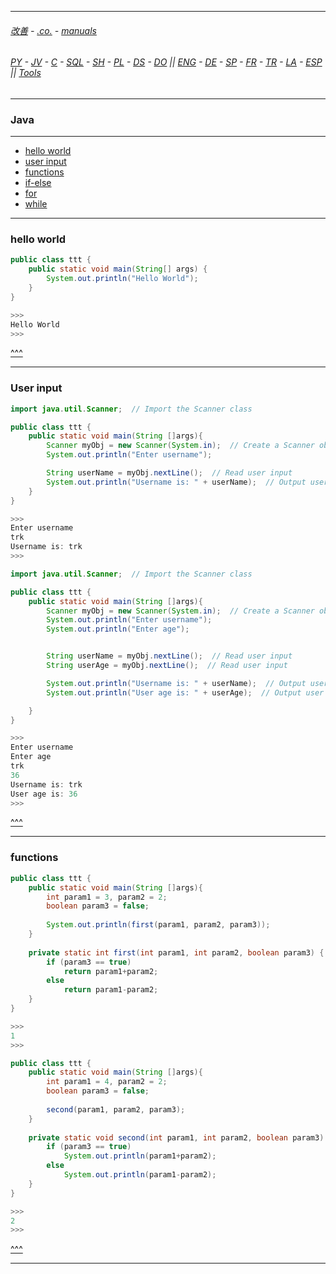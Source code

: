
---

###### [改善](https://github.com/ttltrk/0C/blob/master/README.MD) - [.co.](https://github.com/ttltrk/PRG/blob/master/CODING.MD) - [manuals](https://github.com/ttltrk/PRG/blob/master/MAN.MD)

###### [PY](https://github.com/ttltrk/PRG/blob/master/PY/DOC/PYF/PYF.MD) - [JV](https://github.com/ttltrk/PRG/blob/master/JAVA/JAVA.MD) - [C](https://github.com/ttltrk/PRG/blob/master/C/C.MD) - [SQL](https://github.com/ttltrk/DB/blob/master/SQL/DOC/OSM/OSQLM/SQLM/SQLM.MD) - [SH](https://github.com/ttltrk/ELSE/blob/master/M/UX/UX.MD) - [PL](https://github.com/ttltrk/PRG/blob/master/PERL/PL.MD) - [DS](https://github.com/ttltrk/ELSE/blob/master/DATA/DS/DS.MD) - [DO](https://github.com/ttltrk/ELSE/blob/master/DOCKER/DOCKER/DOCKER.MD) || [ENG](https://github.com/ttltrk/ELSE/blob/master/LAN/ENG/LE.MD) - [DE](https://github.com/ttltrk/ELSE/blob/master/LAN/GER/DUO_GER.MD) - [SP](https://github.com/ttltrk/ELSE/blob/master/LAN/SP/SP.MD) - [FR](https://github.com/ttltrk/ELSE/blob/master/LAN/FR/FR.MD) - [TR](https://github.com/ttltrk/ELSE/blob/master/LAN/TR/TR.MD) - [LA](https://github.com/ttltrk/ELSE/blob/master/LAN/LATIN/LATIN.MD) - [ESP](https://github.com/ttltrk/ELSE/blob/master/LAN/ESP/ESP.MD) || [Tools](https://github.com/ttltrk/ELSE/blob/master/M/TOOLS/TOOLS.MD)

---

<h3 id='^'>Java</h3>

---

* <a href='#hw'>hello world</a></br>
* <a href='#userinput'>user input</a></br>
* <a href='#functions'>functions</a></br>
* <a href='#ifelse'>if-else</a></br>
* <a href='#for'>for</a></br>
* <a href='#while'>while</a><br>

---

<h3 id='hw'>hello world</h3>

```java
public class ttt {
    public static void main(String[] args) {
        System.out.println("Hello World");
    }
}

>>>
Hello World
>>>
```

<a href='#^'>^^^</a>

---

<h3 id='userinput'>User input</h3>

```java
import java.util.Scanner;  // Import the Scanner class

public class ttt {
    public static void main(String []args){
        Scanner myObj = new Scanner(System.in);  // Create a Scanner object
        System.out.println("Enter username");

        String userName = myObj.nextLine();  // Read user input
        System.out.println("Username is: " + userName);  // Output user input
    }
}

>>>
Enter username
trk
Username is: trk
>>>
```

```java
import java.util.Scanner;  // Import the Scanner class

public class ttt {
    public static void main(String []args){
        Scanner myObj = new Scanner(System.in);  // Create a Scanner object
        System.out.println("Enter username");
        System.out.println("Enter age");


        String userName = myObj.nextLine();  // Read user input
        String userAge = myObj.nextLine();  // Read user input

        System.out.println("Username is: " + userName);  // Output user input
        System.out.println("User age is: " + userAge);  // Output user input

    }
}

>>>
Enter username
Enter age
trk
36
Username is: trk
User age is: 36
>>>
```

<a href='#^'>^^^</a>

---

<h3 id='functions'>functions</h3>

```java
public class ttt {
    public static void main(String []args){
        int param1 = 3, param2 = 2;
        boolean param3 = false;
        
        System.out.println(first(param1, param2, param3));        
    }
    
    private static int first(int param1, int param2, boolean param3) {
        if (param3 == true)
            return param1+param2;
        else
            return param1-param2;
    }
}

>>>
1
>>>
```

```java
public class ttt {
    public static void main(String []args){
        int param1 = 4, param2 = 2;
        boolean param3 = false;
        
        second(param1, param2, param3);        
    }
    
    private static void second(int param1, int param2, boolean param3) {
        if (param3 == true)
            System.out.println(param1+param2);
        else
            System.out.println(param1-param2);
    }
}

>>>
2
>>>
```

<a href='#^'>^^^</a>

---

